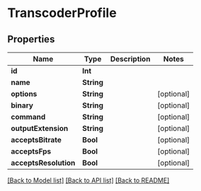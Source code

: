 # TranscoderProfile

## Properties

Name | Type | Description | Notes
------------ | ------------- | ------------- | -------------
**id** | **Int** |  | 
**name** | **String** |  | 
**options** | **String** |  | [optional] 
**binary** | **String** |  | [optional] 
**command** | **String** |  | [optional] 
**outputExtension** | **String** |  | [optional] 
**acceptsBitrate** | **Bool** |  | [optional] 
**acceptsFps** | **Bool** |  | [optional] 
**acceptsResolution** | **Bool** |  | [optional] 

[[Back to Model list]](../#documentation-for-models) [[Back to API list]](../#documentation-for-api-endpoints) [[Back to README]](../)


